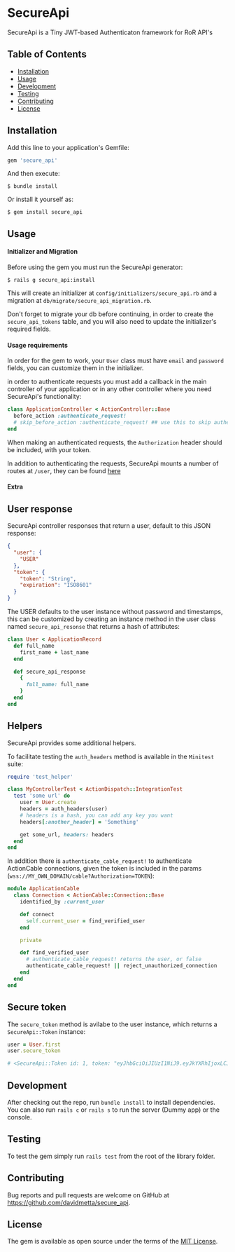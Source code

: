 # SecureApi

SecureApi is a Tiny JWT-based Authenticaton framework for RoR API's

## Table of Contents
- [Installation](#installation)
- [Usage](#usage)
- [Development](#development)
- [Testing](#testing)
- [Contributing](#contributing)
- [License](#license)

## Installation

Add this line to your application's Gemfile:

```ruby
gem 'secure_api'
```

And then execute:

    $ bundle install

Or install it yourself as:

    $ gem install secure_api

## Usage

#### Initializer and Migration

Before using the gem you must run the SecureApi generator:

    $ rails g secure_api:install

This will create an initializer at `config/initializers/secure_api.rb` and a migration at `db/migrate/secure_api_migration.rb`.

Don't forget to migrate your db before continuing, in order to create the `secure_api_tokens` table, and
you will also need to update the initializer's required fields.

#### Usage requirements

In order for the gem to work, your `User` class must have `email` and `password` fields, you can customize them in the initializer.

in order to authenticate requests you must add a callback in the main controller of your application
or in any other controller where you need SecureApi's functionality:

```ruby
class ApplicationController < ActionController::Base
  before_action :authenticate_request!
  # skip_before_action :authenticate_request! ## use this to skip authentication on specific requests
end
```

When making an authenticated requests, the `Authorization` header should be included, with your token.

In addition to authenticating the requests, SecureApi mounts a number of routes at `/user`, they can be found [here](ROUTES.md)

#### Extra

## User response

SecureApi controller responses that return a user, default to this JSON response:

```JSON
{
  "user": {
    "USER"
  },
  "token": {
    "token": "String",
    "expiration": "ISO8601"
  }
}
```

The USER defaults to the user instance without password and timestamps, this can be customized by creating an instance method in the user class named `secure_api_resonse` that returns a hash of attributes:

```ruby
class User < ApplicationRecord
  def full_name
    first_name + last_name
  end

  def secure_api_response
    {
      full_name: full_name
    }
  end
end
```

## Helpers

SecureApi provides some additional helpers.

To facilitate testing the `auth_headers` method is available in the `Minitest` suite:

```ruby
require 'test_helper'

class MyControllerTest < ActionDispatch::IntegrationTest
  test 'some url' do
    user = User.create
    headers = auth_headers(user)
    # headers is a hash, you can add any key you want
    headers[:another_header] = 'Something'

    get some_url, headers: headers
  end
end

```

In addition there is `authenticate_cable_request!` to authenticate ActionCable connections, given the token is included in the params (`wss://MY_OWN_DOMAIN/cable?Authorization=TOKEN`):


```ruby
module ApplicationCable
  class Connection < ActionCable::Connection::Base
    identified_by :current_user

    def connect
      self.current_user = find_verified_user
    end

    private

    def find_verified_user
      # authenticate_cable_request! returns the user, or false
      authenticate_cable_request! || reject_unauthorized_connection
    end
  end
end
```

## Secure token

The `secure_token` method is avilabe to the user instance, which returns a `SecureApi::Token` instance:

```ruby
user = User.first
user.secure_token

# <SecureApi::Token id: 1, token: "eyJhbGciOiJIUzI1NiJ9.eyJkYXRhIjoxLCJleHAiOjE2MDYxM...", exp_date: "2020-11-23 13:26:13", resource_type: "User", resource_id: 1, created_at: "2020-11-22 13:26:13", updated_at: "2020-11-22 13:26:13">
```

## Development

After checking out the repo, run `bundle install` to install dependencies. You can also run `rails c` or `rails s` to run the server (Dummy app) or the console.

## Testing

To test the gem simply run `rails test` from the root of the library folder.

## Contributing

Bug reports and pull requests are welcome on GitHub at https://github.com/davidmetta/secure_api.

## License

The gem is available as open source under the terms of the [MIT License](https://opensource.org/licenses/MIT).
